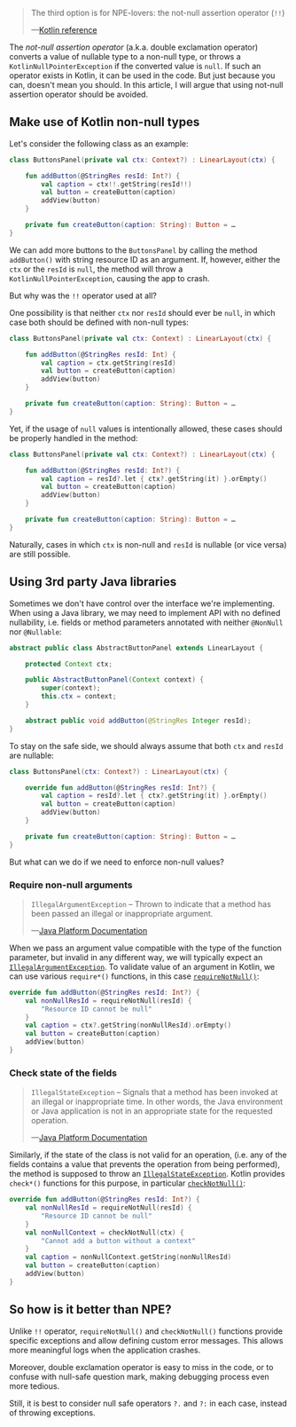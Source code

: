 > The third option is for NPE-lovers: the not-null assertion
> operator (`!!`)
> 
> —[Kotlin reference](https://kotlinlang.org/docs/reference/null-safety.html#the--operator)

The _not-null assertion operator_ (a.k.a. double exclamation operator)
converts a value of nullable type to a non-null type, or throws
a `KotlinNullPointerException` if the converted value is `null`.
If such an operator exists in Kotlin, it can be used in the code.
But just because you can, doesn't mean you should. In this article,
I will argue that using not-null assertion operator should be avoided.

## Make use of Kotlin non-null types

Let's consider the following class as an example:

```kotlin
class ButtonsPanel(private val ctx: Context?) : LinearLayout(ctx) {

    fun addButton(@StringRes resId: Int?) {
        val caption = ctx!!.getString(resId!!)
        val button = createButton(caption)
        addView(button)
    }

    private fun createButton(caption: String): Button = …
}
```

We can add more buttons to the `ButtonsPanel` by calling
the method `addButton()` with string resource ID as an argument.
If, however, either the `ctx` or the `resId` is `null`, the method
will throw a `KotlinNullPointerException`, causing the app to crash.

But why was the `!!` operator used at all?

One possibility is that neither `ctx` nor `resId` should ever be `null`,
in which case both should be defined with non-null types:

```kotlin
class ButtonsPanel(private val ctx: Context) : LinearLayout(ctx) {

    fun addButton(@StringRes resId: Int) {
        val caption = ctx.getString(resId)
        val button = createButton(caption)
        addView(button)
    }

    private fun createButton(caption: String): Button = …
}
```

Yet, if the usage of `null` values is intentionally allowed, these cases
should be properly handled in the method:

```kotlin
class ButtonsPanel(private val ctx: Context?) : LinearLayout(ctx) {

    fun addButton(@StringRes resId: Int?) {
        val caption = resId?.let { ctx?.getString(it) }.orEmpty()
        val button = createButton(caption)
        addView(button)
    }

    private fun createButton(caption: String): Button = …
}
```

Naturally, cases in which `ctx` is non-null and `resId` is nullable
(or vice versa) are still possible.

## Using 3rd party Java libraries

Sometimes we don't have control over the interface we're implementing.
When using a Java library, we may need to implement API with no defined
nullability, i.e. fields or method parameters annotated with neither
`@NonNull` nor `@Nullable`:

```java
abstract public class AbstractButtonPanel extends LinearLayout {

    protected Context ctx;

    public AbstractButtonPanel(Context context) {
        super(context);
        this.ctx = context;
    }

    abstract public void addButton(@StringRes Integer resId);
}
```

To stay on the safe side, we should always assume that both `ctx`
and `resId` are nullable:

```kotlin
class ButtonsPanel(ctx: Context?) : LinearLayout(ctx) {

    override fun addButton(@StringRes resId: Int?) {
        val caption = resId?.let { ctx?.getString(it) }.orEmpty()
        val button = createButton(caption)
        addView(button)
    }

    private fun createButton(caption: String): Button = …
}
```

But what can we do if we need to enforce non-null values?

### Require non-null arguments

> `IllegalArgumentException` – Thrown to indicate that a method has been passed
> an illegal or inappropriate argument.
> 
> —[Java Platform Documentation](https://docs.oracle.com/javase/7/docs/api/java/lang/IllegalArgumentException.html)

When we pass an argument value compatible with the type of the function
parameter, but invalid in any different way, we will typically expect
an [`IllegalArgumentException`](https://kotlinlang.org/api/latest/jvm/stdlib/kotlin/-illegal-argument-exception/index.html).
To validate value of an argument in Kotlin, we can use various
`require*()` functions, in this case
[`requireNotNull()`](https://kotlinlang.org/api/latest/jvm/stdlib/kotlin/require-not-null.html):

```kotlin
override fun addButton(@StringRes resId: Int?) {
    val nonNullResId = requireNotNull(resId) {
        "Resource ID cannot be null"
    }
    val caption = ctx?.getString(nonNullResId).orEmpty()
    val button = createButton(caption)
    addView(button)
}
```

### Check state of the fields

> `IllegalStateException` – Signals that a method has been invoked at an illegal
> or inappropriate time. In other words, the Java environment or Java application
> is not in an appropriate state for the requested operation.
> 
> —[Java Platform Documentation](https://docs.oracle.com/javase/7/docs/api/java/lang/IllegalStateException.html)

Similarly, if the state of the class is not valid for an operation,
(i.e. any of the fields contains a value that prevents the operation
from being performed), the method is supposed to throw
an [`IllegalStateException`](https://kotlinlang.org/api/latest/jvm/stdlib/kotlin/-illegal-state-exception/index.html).
Kotlin provides `check*()` functions for this purpose, in particular
[`checkNotNull()`](https://kotlinlang.org/api/latest/jvm/stdlib/kotlin/check-not-null.html):

```kotlin
override fun addButton(@StringRes resId: Int?) {
    val nonNullResId = requireNotNull(resId) {
        "Resource ID cannot be null"
    }
    val nonNullContext = checkNotNull(ctx) {
        "Cannot add a button without a context"
    }
    val caption = nonNullContext.getString(nonNullResId)
    val button = createButton(caption)
    addView(button)
}
```

## So how is it better than NPE?

Unlike `!!` operator, `requireNotNull()` and `checkNotNull()` functions
provide specific exceptions and allow defining custom error messages.
This allows more meaningful logs when the application crashes.

Moreover, double exclamation operator is easy to miss in the code,
or to confuse with null-safe question mark, making debugging process
even more tedious.

Still, it is best to consider null safe operators `?.` and `?:`
in each case, instead of throwing exceptions.
